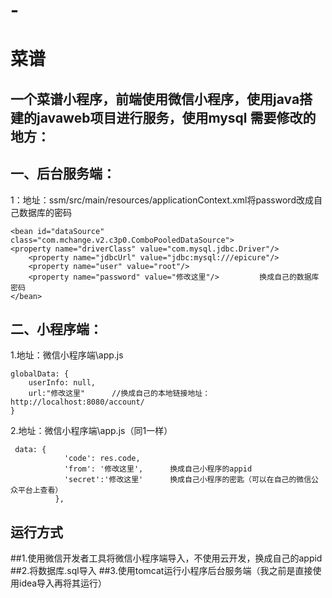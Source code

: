# -
菜谱
=====
一个菜谱小程序，前端使用微信小程序，使用java搭建的javaweb项目进行服务，使用mysql
需要修改的地方：
-----
一、后台服务端：
----
1：地址：ssm/src/main/resources/applicationContext.xml将password改成自己数据库的密码
```/xml
<bean id="dataSource" class="com.mchange.v2.c3p0.ComboPooledDataSource">
<property name="driverClass" value="com.mysql.jdbc.Driver"/>
    <property name="jdbcUrl" value="jdbc:mysql:///epicure"/>
    <property name="user" value="root"/>
    <property name="password" value="修改这里"/>         换成自己的数据库密码
</bean>
```
二、小程序端：
----
1.地址：微信小程序端\app.js
```/javascript
globalData: {
    userInfo: null,
    url:"修改这里"      //换成自己的本地链接地址：http://localhost:8080/account/  
}
```
2.地址：微信小程序端\app.js（同1一样）
```/javascript
 data: {
            'code': res.code,
            'from': '修改这里',      换成自己小程序的appid
            'secret':'修改这里'      换成自己小程序的密匙（可以在自己的微信公众平台上查看）
          },
```
 运行方式
 ----
 ##1.使用微信开发者工具将微信小程序端导入，不使用云开发，换成自己的appid
 ##2.将数据库.sql导入
 ##3.使用tomcat运行小程序后台服务端（我之前是直接使用idea导入再将其运行）
 
